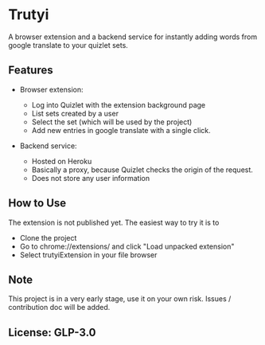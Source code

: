 # Trutyi

A browser extension and a backend service for instantly adding words from google translate to your quizlet sets.

## Features

- Browser extension:
  * Log into Quizlet with the extension background page
  * List sets created by a user
  * Select the set (which will be used by the project)
  * Add new entries in google translate with a single click.
  
- Backend service:
  * Hosted on Heroku
  * Basically a proxy, because Quizlet checks the origin of the request.
  * Does not store any user information

## How to Use

The extension is not published yet. The easiest way to try it is to
- Clone the project
- Go to chrome://extensions/ and click "Load unpacked extension"
- Select trutyiExtension in your file browser

## Note

This project is in a very early stage, use it on your own risk. Issues / contribution doc will be added.

## License: GLP-3.0
